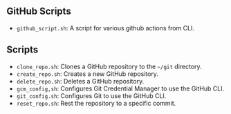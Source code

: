 ## GitHub Scripts

- `github_script.sh`: A script for various github actions from CLI.

## Scripts

- `clone_repo.sh`: Clones a GitHub repository to the `~/git` directory.
- `create_repo.sh`: Creates a new GitHub repository.
- `delete_repo.sh`: Deletes a GitHub repository.
- `gcm_config,sh`: Configures Git Credential Manager to use the GitHub CLI.
- `git_config.sh`: Configures Git to use the GitHub CLI.
- `reset_repo.sh`: Rest the repository to a specific commit.
